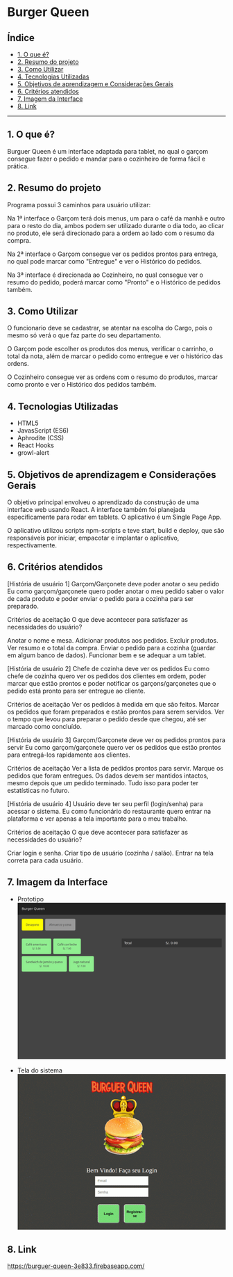 # Burger Queen

## Índice

* [1. O que é?](#1-o-que-é?)
* [2. Resumo do projeto](#2-resumo-do-projeto)
* [3. Como Utilizar](#3-como-utilizar)
* [4. Tecnologias Utilizadas](#4-tecnologias-utilizadas)
* [5. Objetivos de aprendizagem e Considerações Gerais](#5-objetivos-de-aprendizagem-e-considerações-Gerais)
* [6. Critérios atendidos](#6-critérios-atendidos)
* [7. Imagem da Interface](#7-imagem-da-interface)
* [8. Link](#8-link)

***
## 1. O que é?

Burguer Queen é um interface adaptada para tablet, no qual o garçom consegue fazer o pedido e mandar para o cozinheiro de forma fácil e prática.

## 2. Resumo do projeto

Programa possui 3 caminhos para usuário utilizar:

Na 1ª interface o Garçom terá dois menus, um para o café da manhã e outro para o resto do dia, ambos podem ser utilizado durante o dia todo, ao clicar no produto, ele será direcionado para a ordem ao lado com o resumo da compra.

Na 2ª interface o Garçom consegue ver os pedidos prontos para entrega, no qual pode marcar como "Entregue" e ver o Histórico do pedidos.

Na 3ª interface é direcionada ao Cozinheiro, no qual consegue ver o resumo do pedido, poderá marcar como "Pronto" e o Histórico de pedidos também.

## 3. Como Utilizar

O funcionario deve se cadastrar, se atentar na escolha do Cargo, pois o mesmo só verá o que faz parte do seu departamento.

O Garçom pode escolher os produtos dos menus, verificar o carrinho, o total da nota, além de marcar o pedido como entregue e ver o histórico das ordens.

O Cozinheiro consegue ver as ordens com o resumo do produtos, marcar como pronto e ver o Histórico dos pedidos também.
 
## 4. Tecnologias Utilizadas

* HTML5
* JavasScript (ES6)
* Aphrodite (CSS)
* React Hooks
* growl-alert

## 5. Objetivos de aprendizagem e Considerações Gerais

O objetivo principal envolveu o aprendizado da construção de uma interface web usando React. A interface também foi planejada especificamente para rodar em tablets. O aplicativo é um Single Page App.

O aplicativo utilizou scripts npm-scripts e teve start, build e deploy, que são responsáveis por iniciar, empacotar e implantar o aplicativo, respectivamente.

## 6. Critérios atendidos

[História de usuário 1] Garçom/Garçonete deve poder anotar o seu pedido
Eu como garçom/garçonete quero poder anotar o meu pedido saber o valor de cada produto e poder enviar o pedido para a cozinha para ser preparado.

Critérios de aceitação
O que deve acontecer para satisfazer as necessidades do usuário?

Anotar o nome e mesa.
Adicionar produtos aos pedidos.
Excluir produtos.
Ver resumo e o total da compra.
Enviar o pedido para a cozinha (guardar em algum banco de dados).
Funcionar bem e se adequar a um tablet.

[História de usuário 2] Chefe de cozinha deve ver os pedidos
Eu como chefe de cozinha quero ver os pedidos dos clientes em ordem, poder marcar que estão prontos e poder notificar os garçons/garçonetes que o pedido está pronto para ser entregue ao cliente.

Critérios de aceitação
Ver os pedidos à medida em que são feitos.
Marcar os pedidos que foram preparados e estão prontos para serem servidos.
Ver o tempo que levou para preparar o pedido desde que chegou, até ser marcado como concluído.

[História de usuário 3] Garçom/Garçonete deve ver os pedidos prontos para servir
Eu como garçom/garçonete quero ver os pedidos que estão prontos para entregá-los rapidamente aos clientes.

Critérios de aceitação
Ver a lista de pedidos prontos para servir.
Marque os pedidos que foram entregues.
Os dados devem ser mantidos intactos, mesmo depois que um pedido terminado. Tudo isso para poder ter estatísticas no futuro.

[História de usuário 4] Usuário deve ter seu perfil (login/senha) para acessar o sistema.
Eu como funcionário do restaurante quero entrar na plataforma e ver apenas a tela importante para o meu trabalho.

Critérios de aceitação
O que deve acontecer para satisfazer as necessidades do usuário?

Criar login e senha.
Criar tipo de usuário (cozinha / salão).
Entrar na tela correta para cada usuário.

## 7. Imagem da Interface

- Prototipo ![Prototipo](/public/images/Prototipo.gif)

- Tela do sistema ![Tela do sistema](/public/images/BurguerQueen.gif)

## 8. Link

https://burguer-queen-3e833.firebaseapp.com/